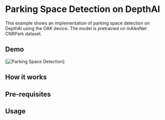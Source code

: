 Parking Space Detection on DepthAI
====================================

This example shows an implementation of parking space detection on DepthAI using the OAK device. The model is pretrained
on mAlexNet CNRPark dataset.

## Demo

[![Parking Space Detection]()]

## How it works

## Pre-requisites

## Usage